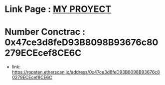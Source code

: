 # Link Page :  <a href="https://erc-721-lips-dq6w-d52ybkqlx-mjulian90.vercel.app/" target="_blank"> MY PROYECT</a> <br/>

# Number Conctrac : 0x47ce3d8feD93B8098B93676c80279ECEcef8CE6C
- link: https://ropsten.etherscan.io/address/0x47ce3d8feD93B8098B93676c80279ECEcef8CE6C
